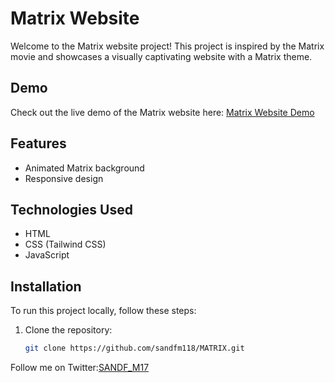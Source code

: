 # Matrix Website

Welcome to the Matrix website project! This project is inspired by the Matrix movie and showcases a visually captivating website with a Matrix theme.

## Demo

Check out the live demo of the Matrix website here: [Matrix Website Demo]( https://sandfm118.github.io/MATRIX/)

## Features

- Animated Matrix background
- Responsive design

## Technologies Used

- HTML
- CSS (Tailwind CSS)
- JavaScript 

## Installation

To run this project locally, follow these steps:

1. Clone the repository:
    ```bash
    git clone https://github.com/sandfm118/MATRIX.git
    ```
Follow me on Twitter:[SANDF_M17]([https://sandfm118.github.io/MATRIX/](https://x.com/SANDF_M17))
